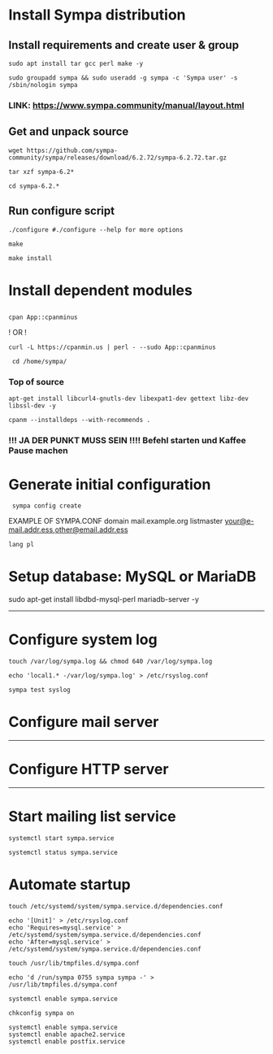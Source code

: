 # Install Sympa distribution
## Install requirements and create user & group
```
sudo apt install tar gcc perl make -y
```
```
sudo groupadd sympa && sudo useradd -g sympa -c 'Sympa user' -s /sbin/nologin sympa
```

### LINK: https://www.sympa.community/manual/layout.html

## Get and unpack source
```
wget https://github.com/sympa-community/sympa/releases/download/6.2.72/sympa-6.2.72.tar.gz
```
```
tar xzf sympa-6.2*
```
```
cd sympa-6.2.*
```

## Run configure script
```
./configure #./configure --help for more options
```
```
make
```
```
make install
```

# Install dependent modules
## 
```
cpan App::cpanminus
```
! OR !
```
curl -L https://cpanmin.us | perl - --sudo App::cpanminus
```

```
 cd /home/sympa/
```
### Top of source
```
apt-get install libcurl4-gnutls-dev libexpat1-dev gettext libz-dev libssl-dev -y
```
```
cpanm --installdeps --with-recommends .
```
### !!! JA DER PUNKT MUSS SEIN !!!! Befehl starten und Kaffee Pause machen

# Generate initial configuration
```
 sympa config create
```

EXAMPLE OF SYMPA.CONF
    domain mail.example.org
    listmaster your@e-mail.addr.ess,other@email.addr.ess

```
lang pl
```

# Setup database: MySQL or MariaDB

sudo apt-get install libdbd-mysql-perl mariadb-server -y

-------------------------

# Configure system log
```
touch /var/log/sympa.log && chmod 640 /var/log/sympa.log
```
```
echo 'local1.* -/var/log/sympa.log' > /etc/rsyslog.conf
```
```
sympa test syslog
```

# Configure mail server

-------------------------

# Configure HTTP server

-------------------------

# Start mailing list service
```
systemctl start sympa.service
```
```
systemctl status sympa.service
```

# Automate startup
```
touch /etc/systemd/system/sympa.service.d/dependencies.conf
```
```
echo '[Unit]' > /etc/rsyslog.conf
echo 'Requires=mysql.service' > /etc/systemd/system/sympa.service.d/dependencies.conf
echo 'After=mysql.service' > /etc/systemd/system/sympa.service.d/dependencies.conf
```
```
touch /usr/lib/tmpfiles.d/sympa.conf
```
```
echo 'd /run/sympa 0755 sympa sympa -' > /usr/lib/tmpfiles.d/sympa.conf
```
```
systemctl enable sympa.service
```
```
chkconfig sympa on
```


```
systemctl enable sympa.service
systemctl enable apache2.service
systemctl enable postfix.service
```
